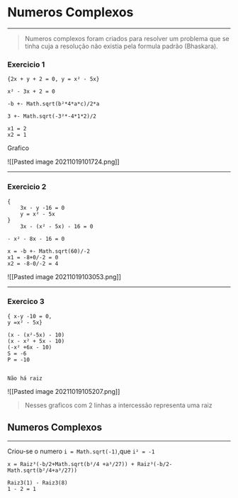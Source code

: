 # Numeros Complexos
---

> Numeros complexos foram criados para resolver um problema que se tinha cuja a resolução não existia pela formula padrão (Bhaskara).


### Exercicio 1
```
{2x + y + 2 = 0, y = x² - 5x}

x² - 3x + 2 = 0

-b +- Math.sqrt(b²*4*a*c)/2*a

3 +- Math.sqrt(-3²*-4*1*2)/2

x1 = 2
x2 = 1
```
Grafico

![[Pasted image 20211019101724.png]]

----

### Exercicio 2
```
{
	3x - y -16 = 0
	y = x² - 5x
}
	3x - (x² - 5x) - 16 = 0

- x² - 8x - 16 = 0

x = -b +- Math.sqrt(60)/-2
x1 = -8+0/-2 = 0
x2 = -8-0/-2 = 4
```

![[Pasted image 20211019103053.png]]

---

### Exercico 3
```
{ x-y -10 = 0,
y =x² - 5x}

(x - (x²-5x) - 10)
(x - x² + 5x - 10)
(-x² +6x - 10)
S = -6
P = -10


Não há raiz
```
![[Pasted image 20211019105207.png]]

> Nesses graficos com 2 linhas a intercessão representa uma raiz

## Numeros Complexos
---
Criou-se o numero ```i = Math.sqrt(-1)```,que ```i² = -1```

```
x = Raiz³(-b/2+Math.sqrt(b²/4 +a³/27)) + Raiz³(-b/2-Math.sqrt(b²/4+a³/27))

Raiz3(1) - Raiz3(8)
1 - 2 = 1
```
